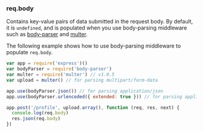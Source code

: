 <h3 id='req.body'>req.body</h3>

Contains key-value pairs of data submitted in the request body.
By default, it is `undefined`, and is populated when you use body-parsing middleware such
as [body-parser](https://www.npmjs.org/package/body-parser) and [multer](https://www.npmjs.org/package/multer).

The following example shows how to use body-parsing middleware to populate `req.body`.

```js
var app = require('express')()
var bodyParser = require('body-parser')
var multer = require('multer') // v1.0.5
var upload = multer() // for parsing multipart/form-data

app.use(bodyParser.json()) // for parsing application/json
app.use(bodyParser.urlencoded({ extended: true })) // for parsing application/x-www-form-urlencoded

app.post('/profile', upload.array(), function (req, res, next) {
  console.log(req.body)
  res.json(req.body)
})
```
